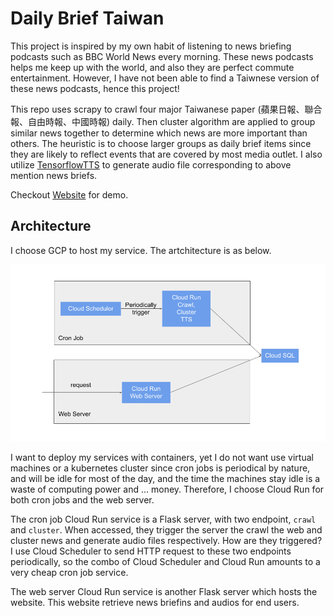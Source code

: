 # Daily Brief Taiwan
This project is inspired by my own habit of listening to news briefing podcasts such as BBC World News every morning. These news podcasts helps me keep up with the world, and also they are perfect commute entertainment. However, I have not been able to find a Taiwnese version of these news podcasts, hence this project! 

This repo uses scrapy to crawl four major Taiwanese paper (蘋果日報、聯合報、自由時報、中國時報) daily. Then cluster algorithm are applied to group similar news together to determine which news are more important than others. The heuristic is to choose larger groups as daily brief items since they are likely to reflect events that are covered by most media outlet. I also utilize [TensorflowTTS](https://github.com/TensorSpeech/TensorFlowTTS) to generate audio file corresponding to above mention news briefs.

Checkout [Website](https://dailybrieftwweb-jkrsedbirq-de.a.run.app/) for demo.

## Architecture
I choose GCP to host my service. The artchitecture is as below.

![architecture](/file/architecture.png?raw=true "Architecture")


I want to deploy my services with containers, yet I do not want use virtual machines or a kubernetes cluster since cron jobs is periodical by nature, and will be idle for most of the day, and the time the machines stay idle is a waste of computing power and ... money. Therefore, I choose Cloud Run for both cron jobs and the web server. 

The cron job Cloud Run service is a Flask server, with two endpoint, `crawl` and `cluster`. When accessed, they trigger the server the crawl the web and cluster news and generate audio files respectively. How are they triggered? I use Cloud Scheduler to send HTTP request to these two endpoints periodically, so the combo of Cloud Scheduler and Cloud Run amounts to a very cheap cron job service.

The web server Cloud Run service is another Flask server which hosts the website. This website retrieve news briefins and audios for end users.